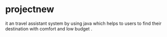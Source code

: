 # projectnew
it an travel assistant system by using java which helps to users to find their destination with comfort and low budget .
